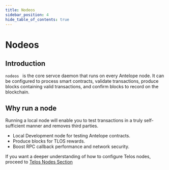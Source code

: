 ```yaml
---
title: Nodeos
sidebar_position: 4
hide_table_of_contents: true
---
```


# Nodeos

## Introduction

```nodeos ``` is the core servce daemon that runs on every Antelope node. It can be configured to process smart contracts, validate transactions, produce blocks containing valid transactions, and confirm blocks to record on the blockchain.

## Why run a node 
Running a local node will enable you to test transactions in a truly self-sufficient manner and removes third parties. 

- Local Development node for testing Antelope contracts.
- Produce blocks for TLOS rewards. 
- Boost RPC callback performance and network security. 


If you want a deeper understanding of how to configure Telos nodes, proceed to [Telos Nodes Section](../../nodes/)
